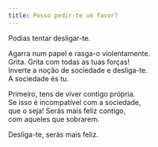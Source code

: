```yaml
---
title: Posso pedir-te um favor?
---
```


Podias tentar desligar-te.  

Agarra num papel e rasga-o violentamente.  
Grita. Grita com todas as tuas forças!  
Inverte a noção de sociedade e desliga-te.  
A sociedade és tu.  

Primeiro, tens de viver contigo própria.  
Se isso é incompatível com a sociedade,  
que o seja! Serás mais feliz contigo,  
com aqueles que sobrarem.  

Desliga-te, serás mais feliz.

